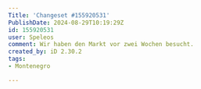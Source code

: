 ```yaml
---
Title: 'Changeset #155920531'
PublishDate: 2024-08-29T10:19:29Z
id: 155920531
user: Speleos
comment: Wir haben den Markt vor zwei Wochen besucht.
created_by: iD 2.30.2
tags:
- Montenegro

---
```

